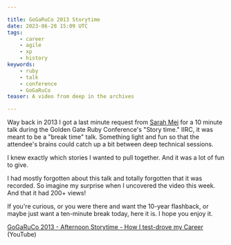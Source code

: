 ```yaml
---

title: GoGaRuCo 2013 Storytime
date: 2023-06-28 15:09 UTC
tags: 
    - career
    - agile
    - xp
    - history
keywords:
    - ruby
    - talk
    - conference
    - GoGaRuCo
teaser: A video from deep in the archives    

---
```


[yt]: https://www.youtube.com/watch?v=ueeZKPGNk6I
[sm]: https://ruby.social/@sarahmei 

Way back in 2013 I got a last minute request from [Sarah Mei][sm] for a 10 minute talk during the Golden Gate Ruby Conference's "Story time." IIRC, it was meant to be a "break time" talk. Something light and fun so that the attendee's brains could catch up a bit between deep technical sessions.

I knew exactly which stories I wanted to pull together. And it was a lot of fun to give.

I had mostly forgotten about this talk and totally forgotten that it was recorded. So imagine my surprise when I 
uncovered the video this week. And that it had 200+ views!

If you're curious, or you were there and want the 10-year flashback, or maybe just want a ten-minute break today, here it is. I hope you enjoy it.

[GoGaRuCo 2013 - Afternoon Storytime - How I test-drove my Career][yt] (YouTube)
 